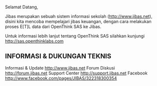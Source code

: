 Selamat Datang,
 
Jibas merupakan sebuah sistem informasi sekolah (http://www.jibas.net), disini kita mencoba mempelajari jibas keuangan, dengan cara 
melakukan proses E[T]L  data dari OpenThink SAS ke Jibas. 

Untuk informasi lebih lanjut tentang OpenThink SAS silahkan kunjungi http://sas.openthinklabs.com

INFORMASI & DUKUNGAN TEKNIS
---------------------------
Informasi & Update    http://www.jibas.net
Forum Diskusi         http://forum.jibas.net
Support Center        http://support.jibas.net
Facebook              http://www.facebook.com/pages/JIBAS/322318300354